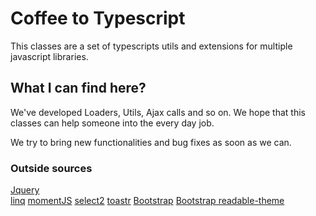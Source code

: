 # Coffee to Typescript

This classes are a set of typescripts utils and extensions for multiple javascript libraries.

## What I can find here?

We've developed Loaders, Utils, Ajax calls and so on. We hope that this classes can help someone into the every day job.

We try to bring new functionalities and bug fixes as soon as we can.
 

### Outside sources

[Jquery]("https://jquery.com/") <br/>
[linq]("https://github.com/mihaifm/linq")
[momentJS]("https://momentjs.com/")
[select2]("https://select2.org/")
[toastr]("https://codeseven.github.io/toastr/")
[Bootstrap]("http://getbootstrap.com/")
[Bootstrap readable-theme]("https://bootswatch.com/readable/bootstrap.min.css")